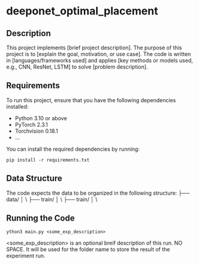 # deeponet_optimal_placement

## Description

This project implements [brief project description]. The purpose of this project is to [explain the goal, motivation, or use case]. The code is written in [languages/frameworks used] and applies [key methods or models used, e.g., CNN, ResNet, LSTM] to solve [problem description].

## Requirements

To run this project, ensure that you have the following dependencies installed:

- Python 3.10 or above
- PyTorch 2.3.1
- Torchvision 0.18.1
- ...

You can install the required dependencies by running:
```
pip install -r requirements.txt
```
## Data Structure

The code expects the data to be organized in the following structure:
├── data/ │ \\
  ├── train/ │ \\
  ├── train/ │ \\


## Running the Code
```
ython3 main.py <some_exp_description>
```
<some_exp_description> is an optional breif description of this run. NO SPACE. It will be used for the folder name to store the result of the experiment run.

